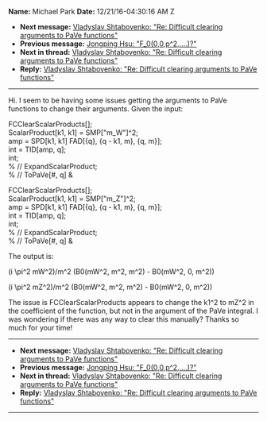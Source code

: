**Name:** Michael Park
**Date:** 12/21/16-04:30:16 AM Z

  - **Next message:** [Vladyslav Shtabovenko: "Re: Difficult clearing
    arguments to PaVe functions"](1155.html)
  - **Previous message:** [Jongping Hsu:
    "F\_0(0,0,p^2,....)?"](1153.html)
  - **Next in thread:** [Vladyslav Shtabovenko: "Re: Difficult clearing
    arguments to PaVe functions"](1155.html)
  - **Reply:** [Vladyslav Shtabovenko: "Re: Difficult clearing arguments
    to PaVe functions"](1155.html)

-----

Hi. I seem to be having some issues getting the arguments to PaVe
functions to change their arguments. Given the input:  

FCClearScalarProducts[];  
ScalarProduct[k1, k1] = SMP["m\_W"]^2;  
amp = SPD[k1, k1] FAD[{q}, {q - k1, m}, {q, m}];  
int = TID[amp, q];  
int;  
% // ExpandScalarProduct;  
% // ToPaVe[\#, q] &  

FCClearScalarProducts[];  
ScalarProduct[k1, k1] = SMP["m\_Z"]^2;  
amp = SPD[k1, k1] FAD[{q}, {q - k1, m}, {q, m}];  
int = TID[amp, q];  
int;  
% // ExpandScalarProduct;  
% // ToPaVe[\#, q] &  

The output is:  

(i \\pi^2 mW^2)/m^2 (B0(mW^2, m^2, m^2) - B0(mW^2, 0, m^2))  

(i \\pi^2 mZ^2)/m^2 (B0(mW^2, m^2, m^2) - B0(mW^2, 0, m^2))  

The issue is FCClearScalarProducts appears to change the k1^2 to mZ^2 in
the coefficient of the function, but not in the argument of the PaVe
integral. I was wondering if there was any way to clear this manually?
Thanks so much for your time\!  

-----

  - **Next message:** [Vladyslav Shtabovenko: "Re: Difficult clearing
    arguments to PaVe functions"](1155.html)
  - **Previous message:** [Jongping Hsu:
    "F\_0(0,0,p^2,....)?"](1153.html)
  - **Next in thread:** [Vladyslav Shtabovenko: "Re: Difficult clearing
    arguments to PaVe functions"](1155.html)
  - **Reply:** [Vladyslav Shtabovenko: "Re: Difficult clearing arguments
    to PaVe functions"](1155.html)

-----

